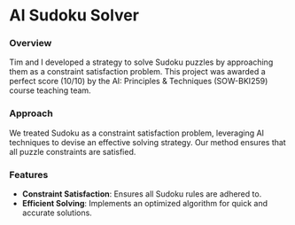 # AI Sudoku Solver

### Overview
Tim and I developed a strategy to solve Sudoku puzzles by approaching them as a constraint satisfaction problem. This project was awarded a perfect score (10/10) by the AI: Principles & Techniques (SOW-BKI259) course teaching team.

### Approach
We treated Sudoku as a constraint satisfaction problem, leveraging AI techniques to devise an effective solving strategy. Our method ensures that all puzzle constraints are satisfied.

### Features
- **Constraint Satisfaction**: Ensures all Sudoku rules are adhered to.
- **Efficient Solving**: Implements an optimized algorithm for quick and accurate solutions.
